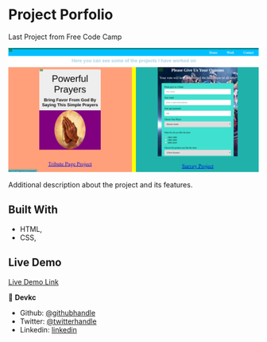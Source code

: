 # Project Porfolio

Last Project from Free Code Camp

![screenshot](./images/screenshot.png)

Additional description about the project and its features.

## Built With

- HTML,
- CSS,

## Live Demo

[Live Demo Link](https://cvilla714.github.io/projectquiz/)

👤 **Devkc**

- Github: [@githubhandle](https://github.com/cvilla714)
- Twitter: [@twitterhandle](https://twitter.com/kckeyti)
- Linkedin: [linkedin](https://www.linkedin.com/in/cosmel-villalobos-1900531aa/)
